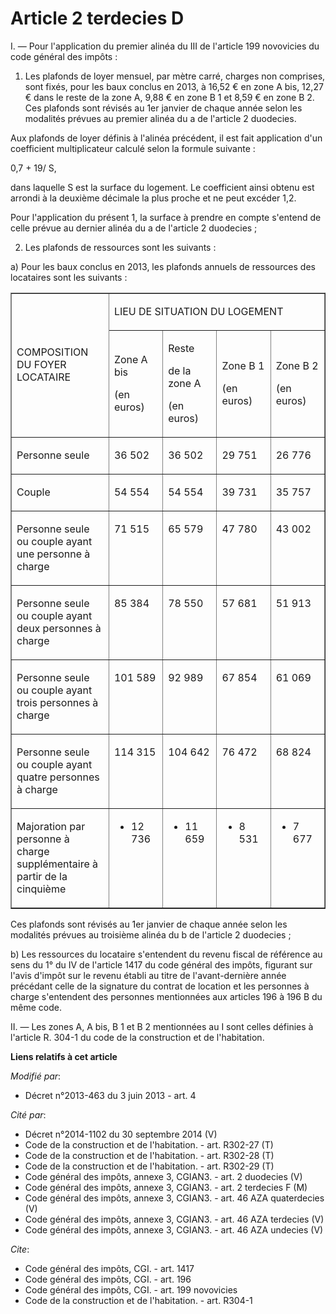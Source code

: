 # Article 2 terdecies D

I. ― Pour l'application du premier alinéa du III de l'article 199 novovicies du code général des impôts : 

1. Les plafonds de loyer mensuel, par mètre carré, charges non comprises, sont fixés, pour les baux conclus en 2013, à 16,52
€ en zone A bis, 12,27 € dans le reste de la zone A, 9,88 € en zone B 1 et 8,59 € en zone B 2. Ces plafonds sont révisés au
1er janvier de chaque année selon les modalités prévues au premier alinéa du a de l'article 2 duodecies. 

Aux plafonds de loyer définis à l'alinéa précédent, il est fait application d'un coefficient multiplicateur calculé selon la
formule suivante : 

0,7 + 19/ S, 

dans laquelle S est la surface du logement. Le coefficient ainsi obtenu est arrondi à la deuxième décimale la plus proche et
ne peut excéder 1,2. 

Pour l'application du présent 1, la surface à prendre en compte s'entend de celle prévue au dernier alinéa du a de l'article
2 duodecies ; 

2. Les plafonds de ressources sont les suivants : 

a) Pour les baux conclus en 2013, les plafonds annuels de ressources des locataires sont les suivants : 

<table align="center" border="1" cellspacing="0" cellpadding="0" width="680">
    <tbody>
      <tr>
        <td width="227" rowspan="2">

COMPOSITION DU FOYER LOCATAIRE 

</td>
        <td colspan="4" width="454">

LIEU DE SITUATION DU LOGEMENT 

</td>
      </tr>
      <tr>
        <td width="113">

Zone A bis 

(en euros) 

</td>
        <td width="113">

Reste 

de la zone A 

(en euros) 

</td>
        <td width="113">

Zone B 1 

(en euros) 

</td>
        <td width="113">

Zone B 2 

(en euros) 

</td>
      </tr>
      <tr>
        <td width="227" valign="top">

Personne seule 

</td>
        <td width="113" valign="top">

36 502 

</td>
        <td width="113" valign="top">

36 502 

</td>
        <td valign="top" width="113">

29 751 

</td>
        <td width="113" valign="top">

26 776 

</td>
      </tr>
      <tr>
        <td valign="top" width="227">

Couple 

</td>
        <td valign="top" width="113">

54 554 

</td>
        <td valign="top" width="113">

54 554 

</td>
        <td width="113" valign="top">

39 731 

</td>
        <td valign="top" width="113">

35 757 

</td>
      </tr>
      <tr>
        <td valign="top" width="227">

Personne seule ou couple ayant une personne à charge 

</td>
        <td width="113" valign="top">

71 515 

</td>
        <td valign="top" width="113">

65 579 

</td>
        <td valign="top" width="113">

47 780 

</td>
        <td valign="top" width="113">

43 002 

</td>
      </tr>
      <tr>
        <td valign="top" width="227">

Personne seule ou couple ayant deux personnes à charge 

</td>
        <td width="113" valign="top">

85 384 

</td>
        <td width="113" valign="top">

78 550 

</td>
        <td width="113" valign="top">

57 681 

</td>
        <td width="113" valign="top">

51 913 

</td>
      </tr>
      <tr>
        <td valign="top" width="227">

Personne seule ou couple ayant trois personnes à charge 

</td>
        <td width="113" valign="top">

101 589 

</td>
        <td valign="top" width="113">

92 989 

</td>
        <td valign="top" width="113">

67 854 

</td>
        <td valign="top" width="113">

61 069 

</td>
      </tr>
      <tr>
        <td width="227" valign="top">

Personne seule ou couple ayant quatre personnes à charge 

</td>
        <td valign="top" width="113">

114 315 

</td>
        <td valign="top" width="113">

104 642 

</td>
        <td valign="top" width="113">

76 472 

</td>
        <td valign="top" width="113">

68 824 

</td>
      </tr>
      <tr>
        <td valign="top" width="227">

Majoration par personne à charge supplémentaire à partir de la cinquième 

</td>
        <td valign="top" width="113">

+ 12 736 

</td>
        <td width="113" valign="top">

+ 11 659 

</td>
        <td width="113" valign="top">

+ 8 531 

</td>
        <td valign="top" width="113">

+ 7 677 

</td>
      </tr>
    </tbody>
  </table>

Ces plafonds sont révisés au 1er janvier de chaque année selon les modalités prévues au troisième alinéa du b de l'article 2
duodecies ; 

b) Les ressources du locataire s'entendent du revenu fiscal de référence au sens du 1° du IV de l'article 1417 du code
général des impôts, figurant sur l'avis d'impôt sur le revenu établi au titre de l'avant-dernière année précédant celle de la
signature du contrat de location et les personnes à charge s'entendent des personnes mentionnées aux articles 196 à 196 B du
même code. 

II. ― Les zones A, A bis, B 1 et B 2 mentionnées au I sont celles définies à l'article R. 304-1 du code de la construction et
de l'habitation.

**Liens relatifs à cet article**

_Modifié par_:

  - Décret n°2013-463 du 3 juin 2013 - art. 4

_Cité par_:

  - Décret n°2014-1102 du 30 septembre 2014 (V)
  - Code de la construction et de l'habitation. - art. R302-27 (T)
  - Code de la construction et de l'habitation. - art. R302-28 (T)
  - Code de la construction et de l'habitation. - art. R302-29 (T)
  - Code général des impôts, annexe 3, CGIAN3. - art. 2 duodecies (V)
  - Code général des impôts, annexe 3, CGIAN3. - art. 2 terdecies F (M)
  - Code général des impôts, annexe 3, CGIAN3. - art. 46 AZA quaterdecies (V)
  - Code général des impôts, annexe 3, CGIAN3. - art. 46 AZA terdecies (V)
  - Code général des impôts, annexe 3, CGIAN3. - art. 46 AZA undecies (V)

_Cite_:

  - Code général des impôts, CGI. - art. 1417
  - Code général des impôts, CGI. - art. 196
  - Code général des impôts, CGI. - art. 199 novovicies
  - Code de la construction et de l'habitation. - art. R304-1
